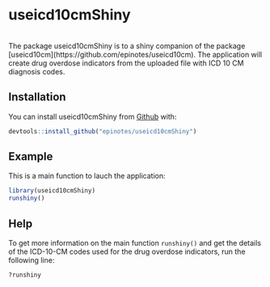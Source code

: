 # useicd10cmShiny

<!-- badges: start -->
<!-- badges: end -->

</br>
The package useicd10cmShiny is to a shiny companion of the package [useicd10cm](https://github.com/epinotes/useicd10cm).
The application will create drug overdose indicators from the uploaded file with ICD 10 CM diagnosis codes.
</br>

## Installation

You can install useicd10cmShiny from [Github](https://github.com/epinotes/useicd10cmShiny) with:

``` r
devtools::install_github("epinotes/useicd10cmShiny")
```

## Example

This is a main function to lauch the application:

``` r
library(useicd10cmShiny)
runshiny()

```

## Help   

To get more information on the main function `runshiny()` and get the details of the ICD-10-CM codes used for the drug overdose indicators, run the following line:

``` r
?runshiny

```

